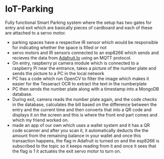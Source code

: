# IoT-Parking

Fully functional Smart Parking system where the setup has two gates for entry and exit which are basically pieces of cardboard and each of these are attached to a servo motor.
- parking spaces have a respective IR sensor which would be responsible for indicating whether the space is filled or not
- servo motors and IR sensors connected to an esp8266 which sends and recieves the data from [Adafruit.Io](http://Adafruit.Io) using an MQTT protocol.
- On entry, raspberry pi camera module which is connected to a raspberry Pi near the entrance, takes a picture of the number plate and sends the picture to a PC in the local network
- PC has a code which run OpenCV to filter the image which makes it easier for the Tesseract OCR to extract the text in the numberplate
- PC then sends the number plate along with a timestamp into a MongoDB database.
- During exit, camera reads the number plate again, and the code checks in the database, calculates the bill based on the difference between the entry and the current time and then converts that into a QR code and displays it on the screen and this is where the front end part comes and which my friend worked on.
- made an app of our own which uses a wallet system and it has a QR code scanner and after you scan it, it automatically deducts the the amount from the remaining balance in your wallet and once this transaction happens, the flag in Adafruit io turned on and the esp8266 is subscribed to the topic so it keeps reading from it and once it sees that the flag is 1 it actuates the exit servo motor to turn on. 
